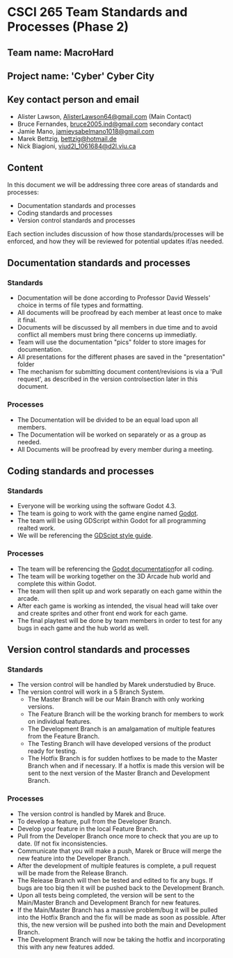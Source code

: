 # CSCI 265 Team Standards and Processes (Phase 2)

## Team name: MacroHard

## Project name: 'Cyber' Cyber City

## Key contact person and email

 - Alister Lawson, AlisterLawson64@gmail.com (Main Contact)
 - Bruce Fernandes, bruce2005.ind@gmail.com secondary contact
 - Jamie Mano, jamieysabelmano1018@gmail.com
 - Marek Bettzig, bettzig@hotmail.de
 - Nick Biagioni, viud2l_1061684@d2l.viu.ca

## Content

In this document we will be addressing three core areas of standards and processes:
 - Documentation standards and processes
 - Coding standards and processes
 - Version control standards and processes

Each section includes discussion of how those standards/processes will be enforced, and how they will be reviewed for potential updates if/as needed.

## Documentation standards and processes
### Standards
- Documentation will be done according to Professor David Wessels' choice in terms of file types and formatting.
- All documents will be proofread by each member at least once to make it final.
- Documents will be discussed by all members in due time and to avoid conflict all members must bring there concerns up immediatly.
- Team will use the documentation "pics" folder to store images for documentation.
- All presentations for the different phases are saved in the "presentation" folder
- The mechanism for submitting document content/revisions is via a 'Pull request', as described in the version controlsection later in this document.

### Processes
- The Documentation will be divided to be an equal load upon all members.
- The Documentation will be worked on separately or as a group as needed.
- All Documents will be proofread by every member during a meeting.


## Coding standards and processes
### Standards
- Everyone will be working using the software Godot 4.3.
- The team is going to work with the game engine named [Godot](https://godotengine.org).
- The team will be using GDScript within Godot for all programming realted work.
- We will be referencing the [GDScipt style guide](https://docs.godotengine.org/en/stable/tutorials/scripting/gdscript/gdscript_styleguide.html).

### Processes
- The team will be referencing the [Godot documentation](https://docs.godotengine.org/en/stable/index.html)for all coding.
- The team will be working together on the 3D Arcade hub world and complete this within Godot.
- The team will then split up and work separatly on each game within the arcade.
- After each game is working as intended, the visual head will take over and create sprites and other front end work for each game.
- The final playtest will be done by team members in order to test for any bugs in each game and the hub world as well.

## Version control standards and processes
### Standards
- The version control will be handled by Marek understudied by Bruce.
- The version control will work in a 5 Branch System.
  - The Master Branch will be our Main Branch with only working versions.
  - The Feature Branch will be the working branch for members to work on individual features.
  - The Development Branch is an amalgamation of multiple features from the Feature Branch.
  - The Testing Branch will have developed versions of the product ready for testing.
  - The Hotfix Branch is for sudden hotfixes to be made to the Master Branch when and if necessary. If a hotfix is made this version will be sent to the next version of the Master Branch and Development Branch.

### Processes
- The version control is handled by Marek and Bruce.
- To develop a feature, pull from the Developer Branch.
- Develop your feature in the local Feature Branch.
- Pull from the Developer Branch once more to check that you are up to date. (If not fix inconsistencies. 
- Communicate that you will make a push, Marek or Bruce will merge the new feature into the Developer Branch.
- After the development of multiple features is complete, a pull request will be made from the Release Branch.
- The Release Branch will then be tested and edited to fix any bugs. If bugs are too big then it will be pushed back to the Development Branch.
- Upon all tests being completed, the version will be sent to the Main/Master Branch and Development Branch for new features.
- If the Main/Master Branch has a massive problem/bug it will be pulled into the Hotfix Branch and the fix will be made as soon as possible. After this, the new version will be pushed into both the main and Development Branch.
- The Development Branch will now be taking the hotfix and incorporating this with any new features added.
